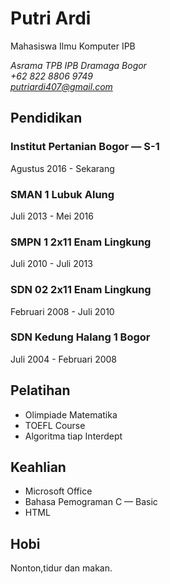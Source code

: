 # Putri Ardi
Mahasiswa Ilmu Komputer IPB

*Asrama TPB IPB Dramaga Bogor<br>
+62 822 8806 9749<br>
putriardi407@gmail.com*
## Pendidikan
### Institut Pertanian Bogor — S-1
Agustus 2016 - Sekarang
### SMAN 1 Lubuk Alung
Juli 2013 - Mei 2016
### SMPN 1 2x11 Enam Lingkung
Juli 2010 - Juli 2013
### SDN 02 2x11 Enam Lingkung
Februari 2008 - Juli 2010
### SDN Kedung Halang 1 Bogor
Juli 2004 - Februari 2008
## Pelatihan
- Olimpiade Matematika
- TOEFL Course
- Algoritma tiap Interdept
## Keahlian
- Microsoft Office
- Bahasa Pemograman C — Basic
- HTML
## Hobi
Nonton,tidur dan makan.
